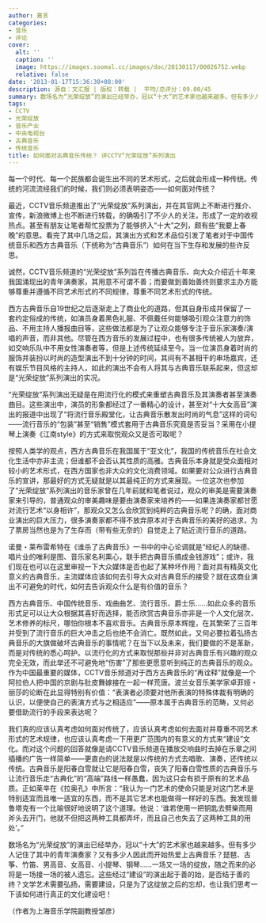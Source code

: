 ```yaml
---
author: 嘉言
categories:
- 音乐
- 评论
cover:
  alt: ''
  caption: ''
  image: https://images.soomal.cc/images/doc/20130117/00026752.webp
  relative: false
date: '2013-01-17T15:36:30+08:00'
description: 源自：文汇报 | 版权：转载 |  平均/总评分：09.00/45
summary: 数场名为“光荣绽放”的演出已经举办，冠以“十大”的艺术家也越来越多。但有多少人记住了其中的青年演奏家？又有多少人因此而开始热爱上古典音乐？琵琶、古筝、竹笛、男高音、女高音、小提琴、钢琴……一场又一场的绽放，随之而来的必将是一场接一场的被人遗忘。这些经过“建设”的演出起于善的始，是否结于善的终？
tags:
- CCTV
- 光荣绽放
- 音乐产业
- 中央电视台
- 古典音乐
- 传统音乐
title: 如何面对古典音乐传统？ 评CCTV“光荣绽放”系列演出
---
```


每一个时代、每一个民族都会诞生出不同的艺术形式，之后就会形成一种传统。传统的河流流经我们的时候，我们则必须表明姿态――如何面对传统？

最近，CCTV音乐频道推出了“光荣绽放”系列演出，并在其官网上不断进行推介、宣传，新浪微博上也不断进行转载，的确吸引了不少人的关注，形成了一定的收视热点。甚至有朋友让笔者帮忙投票为了能够挤入“十大”之列，颇有些“我要上春晚”的意思。看完了其中几场之后，其演出方式和艺术品位引发了笔者对于中国传统音乐和西方古典音乐（下统称为“古典音乐”）如何在当下生存和发展的些许反思。

诚然，CCTV音乐频道的“光荣绽放”系列旨在传播古典音乐、向大众介绍近十年来我国涌现出的青年演奏家，其用意不可谓不善；而要做到善始善终则要求主办方能够尊重并遵循不同艺术形式的不同规律，尊重不同艺术形式的传统。

西方古典音乐自19世纪之后逐渐走上了商业化的道路，但其自身形成并保留了一套约定俗成的传统，如演员身着黑色礼服、不佩戴任何能够吸引观众注意力的饰品、不用主持人播报曲目等，这些做法都是为了让观众能够专注于音乐家演奏/演唱的声音，而非其他。尽管在西方音乐的发展过程中，也有很多传统被人为放弃，如交响乐队中不用女性演奏者等，但是上述传统延续至今。当一位演员身着时尚的服饰并装扮以时尚的造型演出不到十分钟的时间，其间有不甚相干的串场嘉宾，还有娱乐节目风格的主持人，如此的演出不会有人将其与古典音乐联系起来，但这却是“光荣绽放”系列演出的实况。

“光荣绽放”系列演出无疑是在用流行化的模式来重塑古典音乐及其演奏者甚至演奏曲目。这些演出中，演员的形象都经过了一番精心的设计，甚至对“十大女高音”演出的报道中出现了“将流行音乐殿堂化，让古典音乐散发出时尚的气息”这样的词句――流行音乐的“包装”甚至“销售”模式套用于古典音乐究竟是否妥当？采用在小提琴上演奏《江南style》的方式来取悦观众又是否可取呢？

按照人类学的观点，西方古典音乐在我国属于“亚文化”，我国的传统音乐在社会文化生活中亦非主流；但谁都不会否认其性质的高雅。古典音乐本身就是受众面相对较小的艺术形式，在西方国家也非大众的文化消费领域。如果要对公众进行古典音乐的宣讲，那最好的方式无疑就是以其最纯正的方式来展现。一位这次也参加了“光荣绽放”系列演出的音乐家曾在几年前就和笔者说过，观众的审美是需要演奏家来引导的，普通观众的审美趣味是要由演奏家来培养的――如果连演奏家都甘愿对流行艺术“以身相许”，那观众又怎么会欣赏到纯粹的古典音乐呢？的确，面对商业演出的巨大压力，很多演奏家都不得不放弃原本对于古典音乐的美好的追求，为了票房当然也是为了生存而（带有些无奈的）自觉走上了贴近流行音乐的道路。

诺曼・莱布雷希特在《谁杀了古典音乐》一书中的中心论调就是“经纪人的缺德、唱片业的唯利是图、音乐家名利熏心，联手把古典音乐搞成金钱游戏”；或许，我们现在也可以在这里审视一下大众媒体是否也起了某种坏作用？面对具有精英文化意义的古典音乐，主流媒体应该如何去引导大众对古典音乐的接受？就在这商业演出不可避免的时代，如何去告诉观众什么是有价值的音乐？

西方古典音乐、中国传统音乐、戏曲曲艺、流行音乐、爵士乐……如此众多的音乐形式足可以让大众根据其喜好而选择，能否欣赏古典音乐亦非是一个人文化层次、艺术修养的标尺，哪怕你根本不喜欢音乐。古典音乐原本辉煌，在其繁荣了三百年并受到了流行音乐的巨大冲击之后也绝不会消亡。既然如此，又何必要拉着弘扬古典音乐的大旗做破坏古典音乐的事情呢？在当下以及未来，我们要做的不是革新，而是对传统的悉心呵护。以流行化的方式来取悦那些并非对古典音乐有兴趣的观众完全无效，而此举还不可避免地“伤害”了那些更愿意听到纯正的古典音乐的观众。作为中国最重要的媒体，CCTV音乐频道对于西方古典音乐的“再诠释”就像是一个阿拉伯人把中国的京剧与肚皮舞嫁接在一起一样荒唐。波兰女音乐美学家卓菲娅・丽莎的论断在此显得特别有价值：“表演者必须要对他所表演的特殊体裁有明确的认识，以便使自己的表演方式与之相适应”――原本属于古典音乐的范畴，又何必要借助流行的手段来表达呢？

我们真的应该认真考虑如何面对传统了，应该认真考虑如何去面对并尊重不同艺术形式的艺术规律，也应该认真考虑一下用更广范围内的有意义的方式来“建设”文化。而对这个问题的回答就像是请CCTV音乐频道在播放交响曲时去掉在乐章之间插播的广告一样简单――更直白的说法就是以传统的方式去唱歌、演奏，还传统以传统。古典音乐是阳春白雪就让它是阳春白雪，丧失了阳春白雪性质的古典音乐与让流行音乐走“古典化”的“高端”路线一样愚蠢，因为这只会有损于原有的艺术品质。正如莱辛在《拉奥孔》中所言：“我认为一门艺术的使命只能是对这门艺术是特别适宜而且唯一适宜的东西，而不是其它艺术也能做得一样好的东西。我发现普鲁塔克有一个比喻很好地说明了这个道理。他说：‘谁若使用一把钥匙去劈柴而用斧头去开门，他就不但把这两种工具都弄坏，而且自己也失去了这两种工具的用处’。”

数场名为“光荣绽放”的演出已经举办，冠以“十大”的艺术家也越来越多。但有多少人记住了其中的青年演奏家？又有多少人因此而开始热爱上古典音乐？琵琶、古筝、竹笛、男高音、女高音、小提琴、钢琴……一场又一场的绽放，随之而来的必将是一场接一场的被人遗忘。这些经过“建设”的演出起于善的始，是否结于善的终？文学艺术需要弘扬，需要建设，只是为了这绽放之后的忘却，也让我们思考一下该如何进行真正的文化建设吧！

（作者为上海音乐学院副教授邹彦）